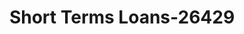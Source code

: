 ---
f_zip-code: 60120
f_state-code: IL
title: Short Terms Loans-26429
f_phone: 847-759-4600
f_city-only: Elgin
f_address: 401 Dundee Avenue Elgin
f_location-unique-id: '26429'
slug: short-terms-loans-26429
updated-on: '2024-05-30T13:46:58.046Z'
created-on: '2024-05-30T13:36:59.803Z'
published-on: '2024-05-30T13:54:32.469Z'
f_city-state: cms/city/elgin-il.md
f_company: cms/company/short-terms-loans.md
f_state: cms/state/illinois.md
layout: '[payday-loan].html'
tags: payday-loan
---